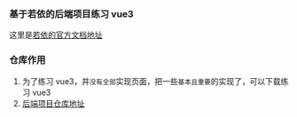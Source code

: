 ### 基于若依的后端项目练习 vue3

这里是<a href='https://doc.ruoyi.vip/'>若依的官方文档地址</a>

### 仓库作用
1. 为了练习 vue3，并`没有全部`实现页面，把一些`基本且重要`的实现了，可以下载练习 vue3
2. <a href='https://github.com/HiCheer-O/ruoyi'>后端项目仓库地址</a>
